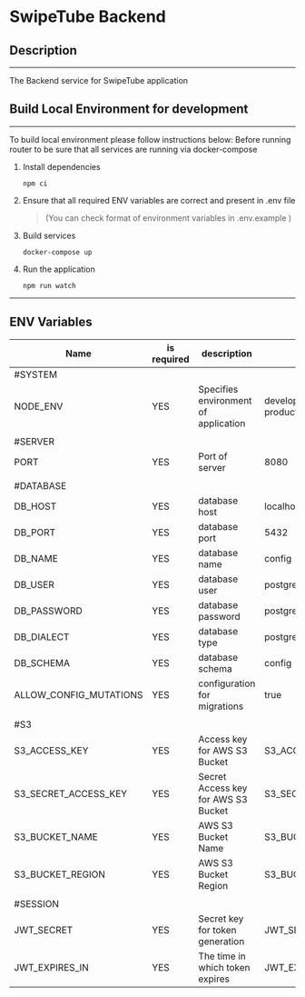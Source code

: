 # SwipeTube Backend

## Description

---

The Backend service for SwipeTube application

## Build Local Environment for development

---

To build local environment please follow instructions below:
Before running router to be sure that all services are running via docker-compose

1. Install dependencies

   `npm ci`

2. Ensure that all required ENV variables are correct and present in .env file

   > (You can check format of environment variables in .env.example )

3. Build services

   `docker-compose up`

4. Run the application

   `npm run watch`

---

## ENV Variables

| Name                   | is required | description                          | example                       |
| ---------------------- | ----------- | ------------------------------------ | ----------------------------- |
| #SYSTEM                |             |                                      |                               |
| NODE_ENV               | YES         | Specifies environment of application | development, test, production |
|                        |             |                                      |                               |
| #SERVER                |             |                                      |                               |
| PORT                   | YES         | Port of server                       | 8080                          |
|                        |             |                                      |                               |
| #DATABASE              |             |                                      |                               |
| DB_HOST                | YES         | database host                        | localhost                     |
| DB_PORT                | YES         | database port                        | 5432                          |
| DB_NAME                | YES         | database name                        | config                        |
| DB_USER                | YES         | database user                        | postgres                      |
| DB_PASSWORD            | YES         | database password                    | postgres                      |
| DB_DIALECT             | YES         | database type                        | postgres                      |
| DB_SCHEMA              | YES         | database schema                      | config                        |
| ALLOW_CONFIG_MUTATIONS | YES         | configuration for migrations         | true                          |
|                        |             |                                      |                               |
| #S3                    |             |                                      |                               |
| S3_ACCESS_KEY          | YES         | Access key for AWS S3 Bucket         | S3_ACCESS_KEY                 |
| S3_SECRET_ACCESS_KEY   | YES         | Secret Access key for AWS S3 Bucket  | S3_SECRET_ACCESS_KEY          |
| S3_BUCKET_NAME         | YES         | AWS S3 Bucket Name                   | S3_BUCKET_NAME                |
| S3_BUCKET_REGION       | YES         | AWS S3 Bucket Region                 | S3_BUCKET_REGION              |
|                        |             |                                      |                               |
| #SESSION               |             |                                      |                               |
| JWT_SECRET             | YES         | Secret key for token generation      | JWT_SECRET                    |
| JWT_EXPIRES_IN         | YES         | The time in which token expires      | JWT_EXPIRES_IN                |
